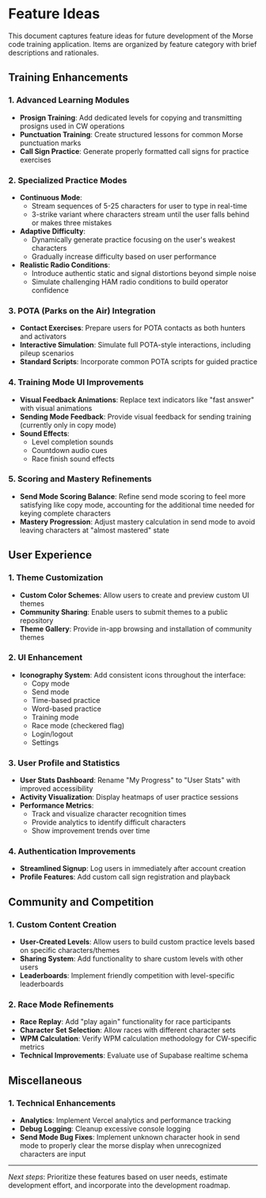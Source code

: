 # Feature Ideas

This document captures feature ideas for future development of the Morse code training application. Items are organized by feature category with brief descriptions and rationales.

## Training Enhancements

### 1. Advanced Learning Modules
- **Prosign Training**: Add dedicated levels for copying and transmitting prosigns used in CW operations
- **Punctuation Training**: Create structured lessons for common Morse punctuation marks
- **Call Sign Practice**: Generate properly formatted call signs for practice exercises

### 2. Specialized Practice Modes
- **Continuous Mode**: 
  - Stream sequences of 5-25 characters for user to type in real-time
  - 3-strike variant where characters stream until the user falls behind or makes three mistakes
- **Adaptive Difficulty**:
  - Dynamically generate practice focusing on the user's weakest characters
  - Gradually increase difficulty based on user performance
- **Realistic Radio Conditions**:
  - Introduce authentic static and signal distortions beyond simple noise
  - Simulate challenging HAM radio conditions to build operator confidence

### 3. POTA (Parks on the Air) Integration
- **Contact Exercises**: Prepare users for POTA contacts as both hunters and activators
- **Interactive Simulation**: Simulate full POTA-style interactions, including pileup scenarios
- **Standard Scripts**: Incorporate common POTA scripts for guided practice

### 4. Training Mode UI Improvements
- **Visual Feedback Animations**: Replace text indicators like "fast answer" with visual animations
- **Sending Mode Feedback**: Provide visual feedback for sending training (currently only in copy mode)
- **Sound Effects**:
  - Level completion sounds
  - Countdown audio cues
  - Race finish sound effects

### 5. Scoring and Mastery Refinements
- **Send Mode Scoring Balance**: Refine send mode scoring to feel more satisfying like copy mode, accounting for the additional time needed for keying complete characters
- **Mastery Progression**: Adjust mastery calculation in send mode to avoid leaving characters at "almost mastered" state

## User Experience

### 1. Theme Customization
- **Custom Color Schemes**: Allow users to create and preview custom UI themes
- **Community Sharing**: Enable users to submit themes to a public repository
- **Theme Gallery**: Provide in-app browsing and installation of community themes

### 2. UI Enhancement
- **Iconography System**: Add consistent icons throughout the interface:
  - Copy mode
  - Send mode
  - Time-based practice
  - Word-based practice
  - Training mode
  - Race mode (checkered flag)
  - Login/logout
  - Settings

### 3. User Profile and Statistics
- **User Stats Dashboard**: Rename "My Progress" to "User Stats" with improved accessibility
- **Activity Visualization**: Display heatmaps of user practice sessions
- **Performance Metrics**:
  - Track and visualize character recognition times
  - Provide analytics to identify difficult characters
  - Show improvement trends over time

### 4. Authentication Improvements
- **Streamlined Signup**: Log users in immediately after account creation
- **Profile Features**: Add custom call sign registration and playback

## Community and Competition

### 1. Custom Content Creation
- **User-Created Levels**: Allow users to build custom practice levels based on specific characters/themes
- **Sharing System**: Add functionality to share custom levels with other users
- **Leaderboards**: Implement friendly competition with level-specific leaderboards

### 2. Race Mode Refinements
- **Race Replay**: Add "play again" functionality for race participants
- **Character Set Selection**: Allow races with different character sets
- **WPM Calculation**: Verify WPM calculation methodology for CW-specific metrics
- **Technical Improvements**: Evaluate use of Supabase realtime schema

## Miscellaneous

### 1. Technical Enhancements
- **Analytics**: Implement Vercel analytics and performance tracking
- **Debug Logging**: Cleanup excessive console logging
- **Send Mode Bug Fixes**: Implement unknown character hook in send mode to properly clear the morse display when unrecognized characters are input

---

_Next steps_: Prioritize these features based on user needs, estimate development effort, and incorporate into the development roadmap.